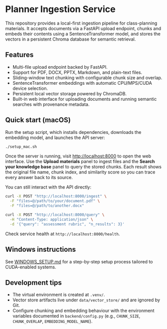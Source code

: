 # Planner Ingestion Service

This repository provides a local-first ingestion pipeline for class-planning materials. It
accepts documents via a FastAPI upload endpoint, chunks and embeds their contents using a
SentenceTransformer model, and stores the vectors in a persistent Chroma database for
semantic retrieval.

## Features
- Multi-file upload endpoint backed by FastAPI.
- Support for PDF, DOCX, PPTX, Markdown, and plain-text files.
- Sliding-window text chunking with configurable chunk size and overlap.
- SentenceTransformer embeddings with automatic CPU/MPS/CUDA device selection.
- Persistent local vector storage powered by ChromaDB.
- Built-in web interface for uploading documents and running semantic searches with
  provenance metadata.

## Quick start (macOS)
Run the setup script, which installs dependencies, downloads the embedding model, and
launches the API server:

```bash
./setup_mac.sh
```

Once the server is running, visit <http://localhost:8000> to open the web interface.
Use the **Upload materials** panel to ingest files and the **Search your knowledge
base** panel to query the stored chunks. Each result shows the original file name,
chunk index, and similarity score so you can trace every answer back to its source.

You can still interact with the API directly:

```bash
curl -X POST "http://localhost:8000/ingest" \
  -F "files=@/path/to/your/document.pdf" \
  -F "files=@/path/to/another.docx"

curl -X POST "http://localhost:8000/query" \
  -H "Content-Type: application/json" \
  -d '{"query": "assessment rubric", "n_results": 3}'
```

Check service health at `http://localhost:8000/health`.

## Windows instructions
See [WINDOWS_SETUP.md](WINDOWS_SETUP.md) for a step-by-step setup process tailored to
CUDA-enabled systems.

## Development tips
- The virtual environment is created at `.venv/`.
- Vector store artifacts live under `data/vector_store/` and are ignored by Git.
- Configure chunking and embedding behaviour with the environment variables documented in
  `backend/config.py` (e.g., `CHUNK_SIZE`, `CHUNK_OVERLAP`, `EMBEDDING_MODEL_NAME`).
